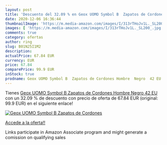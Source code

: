 ```yaml
---
layout: post
title: 'Descuento del 32.09 % en Geox UOMO Symbol B  Zapatos de Cordones '
date: 2020-12-06 16:36:44
thumbnailImage: 'https://m.media-amazon.com/images/I/313rTHoJv1L._SL200_.jpg'
images: [ 'https://m.media-amazon.com/images/I/313rTHoJv1L._SL200_.jpg' ]
comments: true
category: ofertas
author: ring
slug: B01N25I1M2
description:
actualPrice: 67.84 EUR
currency: EUR
price: 67.84
comparePrice: 99.9 EUR
inStock: true
prodname: Geox UOMO Symbol B  Zapatos de Cordones Hombre  Negro  42 EU
---
```


Tienes [Geox UOMO Symbol B  Zapatos de Cordones Hombre  Negro  42 EU](https://www.amazon.es/dp/B01N25I1M2/?tag=tolees-21) con un 32.09 % de descuento con precio de oferta de 67.84 EUR (original: 99.9 EUR) en el siguiente enlace!

[![Geox UOMO Symbol B  Zapatos de Cordones ](https://m.media-amazon.com/images/I/313rTHoJv1L._SL200_.jpg)](https://www.amazon.es/dp/B01N25I1M2/?tag=tolees-21)

[Accede a la oferta!!](https://www.amazon.es/dp/B01N25I1M2/?tag=tolees-21)

Links participate in Amazon Associate program and might generate a comission on qualifying sales


